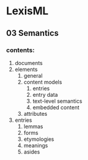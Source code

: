 #  LexisML  #

##  03 Semantics  ##

###  contents:  ###

01. documents
02. elements
    01. general
    02. content models
        01. entries
        02. entry data
        03. text-level semantics
        04. embedded content
    03. attributes
03. entries
    01. lemmas
    02. forms
    03. etymologies
    04. meanings
    05. asides
